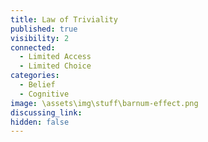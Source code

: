 ```yaml
---
title: Law of Triviality
published: true
visibility: 2
connected:
  - Limited Access
  - Limited Choice
categories:
  - Belief
  - Cognitive
image: \assets\img\stuff\barnum-effect.png
discussing_link: 
hidden: false
---
```


